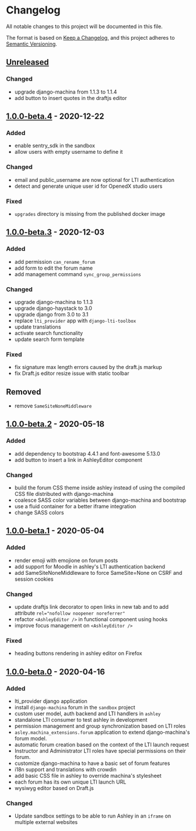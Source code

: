 # Changelog

All notable changes to this project will be documented in this file.

The format is based on [Keep a Changelog](https://keepachangelog.com/en/1.0.0/),
and this project adheres to [Semantic 
Versioning](https://semver.org/spec/v2.0.0.html).

## [Unreleased]

### Changed

 - upgrade django-machina from 1.1.3 to 1.1.4
 - add button to insert quotes in the draftjs editor

## [1.0.0-beta.4] - 2020-12-22

### Added

- enable sentry_sdk in the sandbox
- allow users with empty username to define it

### Changed

- email and public_username are now optional for LTI authentication
- detect and generate unique user id for OpenedX studio users

### Fixed

- `upgrades` directory is missing from the published docker image

## [1.0.0-beta.3] - 2020-12-03

### Added

 - add permission `can_rename_forum`
 - add form to edit the forum name
 - add management command `sync_group_permissions`

### Changed

 - upgrade django-machina to 1.1.3
 - upgrade django-haystack to 3.0
 - upgrade django from 3.0 to 3.1
 - replace `lti_provider` app with `django-lti-toolbox`
 - update translations
 - activate search functionality
 - update search form template

### Fixed

 - fix signature max length errors caused by the draft.js markup
 - fix Draft.js editor resize issue with static toolbar

## Removed

 - remove `SameSiteNoneMiddleware`

## [1.0.0-beta.2] - 2020-05-18

### Added

 - add dependency to bootstrap 4.4.1 and font-awesome 5.13.0
 - add button to insert a link in AshleyEditor component

### Changed

 - build the forum CSS theme inside ashley instead of using the compiled CSS
   file distributed with django-machina
 - coalesce SASS color variables between django-machina and bootstrap
 - use a fluid container for a better iframe integration
 - change SASS colors

## [1.0.0-beta.1] - 2020-05-04

### Added

 - render emoji with emojione on forum posts
 - add support for Moodle in ashley's LTI authentication backend
 - add SameSiteNoneMiddleware to force SameSite=None on CSRF and session cookies
 
### Changed

 - update draftjs link decorator to open links in new tab and to add attribute
   `rel="nofollow noopener noreferrer"`
 - refactor `<AshleyEditor />` in functional component using hooks
 - improve focus management on `<AshleyEditor />`

### Fixed

  - heading buttons rendering in ashley editor on Firefox

## [1.0.0-beta.0] - 2020-04-16

### Added

 - lti_provider django application
 - install `django-machina` forum in the `sandbox` project
 - custom user model, auth backend and LTI handlers in `ashley`
 - standalone LTI consumer to test ashley in development
 - permission management and group synchronization based on LTI roles
 - `asley.machina_extensions.forum` application to extend django-machina's
   forum model.
 - automatic forum creation based on the context of the LTI launch request
 - Instructor and Administrator LTI roles have special permissions on their
   forum.
 - customize django-machina to have a basic set of forum features
 - i18n support and translations with crowdin
 - add basic CSS file in ashley to override machina's stylesheet
 - each forum has its own unique LTI launch URL
 - wysiwyg editor based on Draft.js
 
### Changed

 - Update sandbox settings to be able to run Ashley in an `iframe` on multiple
   external websites

[Unreleased]: https://github.com/openfun/ashley/compare/v1.0.0-beta.4...master
[1.0.0-beta.4]: https://github.com/openfun/ashley/compare/v1.0.0-beta.3...v1.0.0-beta.4
[1.0.0-beta.3]: https://github.com/openfun/ashley/compare/v1.0.0-beta.2...v1.0.0-beta.3
[1.0.0-beta.2]: https://github.com/openfun/ashley/compare/v1.0.0-beta.1...v1.0.0-beta.2
[1.0.0-beta.1]: https://github.com/openfun/ashley/compare/v1.0.0-beta.0...v1.0.0-beta.1
[1.0.0-beta.0]: https://github.com/openfun/ashley/compare/d767ba96aedcbc7d48fba5fefad2b93b9d623cc8...v1.0.0-beta.0
